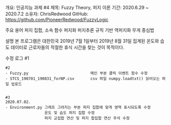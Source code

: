 개요:        인공지능 과제 #4
제목:        Fuzzy Theory, 퍼지 이론
기간:        2020.6.29 ~ 2020.7.2
소유자:      ChrisRedwood
GitHub:     https://github.com/PioneerRedwood/FuzzyLogic


주요 용어
    퍼지 집합, 소속 함수
    퍼지화
    퍼지추론 규칙 기반
    역퍼지화 무게 중심법


설명
    본 프로그램은 대한민국 2019년 7월 1일부터 2019년 8월 31일 집계된 온도와 습도 데이터로
    근로자들의 적절한 휴식 시간을 찾는 것이 목적이다.


수정 로그
    #1


    #2
    - Fuzzy.py                           메인 부분 클릭 이벤트 함수 수정
    - STCS_190701_190831_forNP.csv       csv 파일 numpy.loadtxt() 읽어오는 파일 업로드


    #3
    2020.07.02.
    - Environment.py 그래프 그려지는 부분 퍼지 집합에 맞게 영역 표시되도록 수정
                     온도 및 습도 퍼지 집합 수정
                     퍼지 교집합 연산 및 퍼지 합집합 연산 주석 수정
